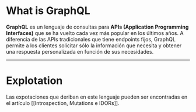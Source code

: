 # What is GraphQL

**GraphQL** es un lenguaje de consultas para **APIs (Application Programming Interfaces)** que se ha vuelto cada vez más popular en los últimos años. A diferencia de las APIs tradicionales que tiene endpoints fijos, GraphQL permite a los clientes solicitar sólo la información que necesita y obtener una respuesta personalizada en función de sus necesidades. 

-----
# Explotation

Las expotaciones que deriban en este lenguaje pueden ser encontradas en el artículo [[Introspection, Mutations e IDORs]].